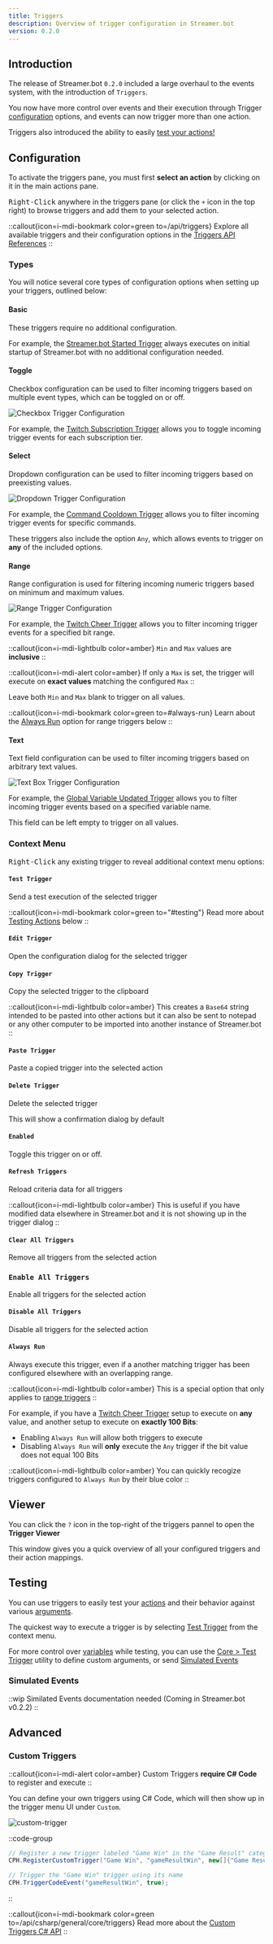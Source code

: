 ```yaml
---
title: Triggers
description: Overview of trigger configuration in Streamer.bot
version: 0.2.0
---
```


## Introduction
The release of Streamer.bot `0.2.0` included a large overhaul to the events system, with the introduction of `Triggers`.

You now have more control over events and their execution through Trigger [configuration](#configuration) options, and events can now trigger more than one action.

Triggers also introduced the ability to easily [test your actions!](#testing)

## Configuration
To activate the triggers pane, you must first **select an action** by clicking on it in the main actions pane.

<kbd>Right-Click</kbd> anywhere in the triggers pane (or click the `+` icon in the top right) to browse triggers and add them to your selected action.

::callout{icon=i-mdi-bookmark color=green to=/api/triggers}
Explore all available triggers and their configuration options in the [Triggers API References](/api/triggers)
::

### Types
You will notice several core types of configuration options when setting up your triggers, outlined below:

#### Basic
These triggers require no additional configuration.

For example, the [Streamer.bot Started Trigger](/api/triggers/general/core) always executes on initial startup of Streamer.bot with no additional configuration needed.

#### Toggle
Checkbox configuration can be used to filter incoming triggers based on multiple event types, which can be toggled on or off.

![Checkbox Trigger Configuration](./assets/checkbox-trigger.png)

For example, the [Twitch Subscription Trigger](/api/triggers/platforms/twitch/subscriptions/subscription) allows you to toggle incoming trigger events for each subscription tier.

#### Select
Dropdown configuration can be used to filter incoming triggers based on preexisting values.

![Dropdown Trigger Configuration](./assets/drop-down-trigger.png)

For example, the [Command Cooldown Trigger](/api/triggers/general/core) allows you to filter incoming trigger events for specific commands.

These triggers also include the option `Any`, which allows events to trigger on **any** of the included options.

#### Range
Range configuration is used for filtering incoming numeric triggers based on minimum and maximum values.

![Range Trigger Configuration](./assets/range-trigger.png)

For example, the [Twitch Cheer Trigger](/api/triggers/platforms/twitch/bits/cheer) allows you to filter incoming trigger events for a specified bit range.

::callout{icon=i-mdi-lightbulb color=amber}
`Min` and `Max` values are **inclusive**
::

::callout{icon=i-mdi-alert color=amber}
If only a `Max` is set, the trigger will execute on **exact values** matching the configured `Max`
::

Leave both `Min` and `Max` blank to trigger on all values.

::callout{icon=i-mdi-bookmark color=green to=#always-run}
Learn about the [Always Run](#always-run) option for range triggers below
::

#### Text
Text field configuration can be used to filter incoming triggers based on arbitrary text values.

![Text Box Trigger Configuration](./assets/text-box-trigger.png)

For example, the [Global Variable Updated Trigger](/api/triggers/general/core) allows you to filter incoming trigger events based on a specified variable name.

This field can be left empty to trigger on all values.

### Context Menu

<Kbd>Right-Click</kbd> any existing trigger to reveal additional context menu options:

#### `Test Trigger`
Send a test execution of the selected trigger

::callout{icon=i-mdi-bookmark color=green to="#testing"}
Read more about [Testing Actions](#testing) below
::

#### `Edit Trigger`
Open the configuration dialog for the selected trigger

#### `Copy Trigger`
Copy the selected trigger to the clipboard

::callout{icon=i-mdi-lightbulb color=amber}
This creates a `Base64` string intended to be pasted into other actions but it can also be sent to notepad or any other computer to be imported into another instance of Streamer.bot
::

#### `Paste Trigger`
Paste a copied trigger into the selected action

#### `Delete Trigger`
Delete the selected trigger

This will show a confirmation dialog by default

#### `Enabled`
Toggle this trigger on or off.

#### `Refresh Triggers`
Reload criteria data for all triggers

::callout{icon=i-mdi-lightbulb color=amber}
This is useful if you have modified data elsewhere in Streamer.bot and it is not showing up in the trigger dialog
::

#### `Clear All Triggers`
Remove all triggers from the selected action

### `Enable All Triggers`
Enable all triggers for the selected action

#### `Disable All Triggers`
Disable all triggers for the selected action

#### `Always Run`
Always execute this trigger, even if a another matching trigger has been configured elsewhere with an overlapping range.

::callout{icon=i-mdi-lightbulb color=amber}
This is a special option that only applies to [range triggers](#range)
::

For example, if you have a [Twitch Cheer Trigger](/api/triggers/platforms/twitch/bits/cheer) setup to execute on **any** value, and another setup to execute on **exactly 100 Bits**:

- Enabling `Always Run` will allow both triggers to execute
- Disabling `Always Run` will **only** execute the `Any` trigger if the bit value does not equal 100 Bits

::callout{icon=i-mdi-lightbulb color=amber}
You can quickly recogize triggers configured to `Always Run` by their blue color
::

## Viewer
You can click the `?` icon in the top-right of the triggers pannel to open the **Trigger Viewer**

This window gives you a quick overview of all your configured triggers and their action mappings.

## Testing
You can use triggers to easily test your [actions](/guide/actions) and their behavior against various [arguments](/guide/variables).

The quickest way to execute a trigger is by selecting [Test Trigger](#test-trigger) from the context menu.

For more control over [variables](/guide/variables) while testing, you can use the [Core > Test Trigger](/api/triggers/general/core/test) utility to define custom arguments, or send [Simulated Events](#simulated-events)

### Simulated Events
::wip
Similated Events documentation needed (Coming in Streamer.bot v0.2.2)
::

## Advanced
### Custom Triggers

::callout{icon=i-mdi-alert color=amber}
Custom Triggers **require C# Code** to register and execute
::

You can define your own triggers using C# Code, which will then show up in the trigger menu UI under `Custom`.

![custom-trigger](./assets/custom-triggers.png)

::code-group
  ```cs [Register Trigger]
  // Register a new trigger labeled "Game Win" in the "Game Result" category
  CPH.RegisterCustomTrigger("Game Win", "gameResultWin", new[]{"Game Result"});
  ```
  ```cs [Execute Trigger]
  // Trigger the "Game Win" trigger using its name
  CPH.TriggerCodeEvent("gameResultWin", true);
  ```
::

::callout{icon=i-mdi-bookmark color=green to=/api/csharp/general/core/triggers}
Read more about the [Custom Triggers C# API](/api/csharp/general/core/triggers)
::